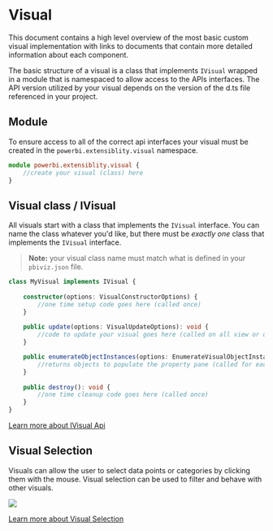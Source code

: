 # Visual

This document contains a high level overview of the most basic custom visual implementation with links to documents that contain more detailed information about each component.

The basic structure of a visual is a class that implements `IVisual` wrapped in a module that is namespaced to allow access to the APIs interfaces. The API version utilized by your visual depends on the version of the d.ts file referenced in your project. 

## Module

To ensure access to all of the correct api interfaces your visual must be created in the `powerbi.extensiblity.visual` namespace.

```typescript
module powerbi.extensiblity.visual {
    //create your visual (class) here
}
```

## Visual class / IVisual

All visuals start with a class that implements the `IVisual` interface. You can name the class whatever you'd like, but there must be *exactly one* class that implements the `IVisual` interface.

> **Note:** your visual class name must match what is defined in your `pbiviz.json` file.

```typescript
class MyVisual implements IVisual {
    
    constructor(options: VisualConstructorOptions) {
        //one time setup code goes here (called once)
    }
    
    public update(options: VisualUpdateOptions): void {
        //code to update your visual goes here (called on all view or data changes)
    }

    public enumerateObjectInstances(options: EnumerateVisualObjectInstancesOptions): VisualObjectInstanceEnumeration {
        //returns objects to populate the property pane (called for each object defined in capabilities)
    }
    
    public destroy(): void {
        //one time cleanup code goes here (called once)
    }
}
```

[Learn more about IVisual Api](IVisualApi.md)

## Visual Selection

Visuals can allow the user to select data points or categories by clicking them with the mouse.
Visual selection can be used to filter and behave with other visuals.

![](../images/MultiVisualSelection.png)

[Learn more about Visual Selection](Selection.md)